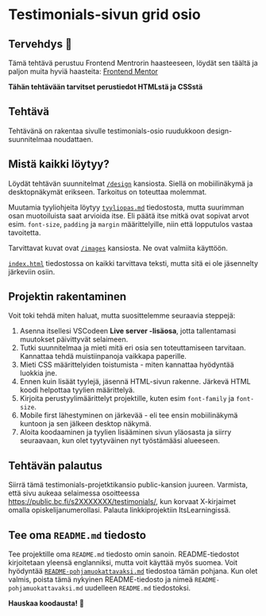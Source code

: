 # Testimonials-sivun grid osio

## Tervehdys 👋

Tämä tehtävä perustuu Frontend Mentrorin haasteeseen, löydät sen täältä ja paljon muita hyviä haasteita:
[Frontend Mentor](https://www.frontendmentor.io)

**Tähän tehtävään tarvitset perustiedot HTMLstä ja CSSstä**

## Tehtävä

Tehtävänä on rakentaa sivulle testimonials-osio ruudukkoon design-suunnitelmaa noudattaen. 


## Mistä kaikki löytyy?

Löydät tehtävän suunnitelmat [`/design`](./design) kansiosta. Siellä on mobiilinäkymä ja desktopnäkymät erikseen. Tarkoitus on toteuttaa molemmat. 

Muutamia tyyliohjeita löytyy [`tyyliopas.md`](./tyyliopas.md) tiedostosta, mutta suurimman osan muotoiluista saat arvioida itse. 
Eli päätä itse mitkä ovat sopivat arvot esim. `font-size`, `padding` ja `margin` määrittelyille, niin että lopputulos vastaa tavoitetta.  

Tarvittavat kuvat ovat [`/images`](./images/) kansiosta. Ne ovat valmiita käyttöön.

[`index.html`](./index.html) tiedostossa on kaikki tarvittava teksti, mutta sitä ei ole jäsennelty järkeviin osiin.

## Projektin rakentaminen

Voit toki tehdä miten haluat, mutta suosittelemme seuraavia steppejä:

1. Asenna itsellesi VSCodeen **Live server -lisäosa**, jotta tallentamasi muutokset päivittyvät selaimeen. 
2. Tutki suunnitelmaa ja mieti mitä eri osia sen toteuttamiseen tarvitaan. Kannattaa tehdä muistiinpanoja vaikkapa paperille. 
3. Mieti CSS määrittelyiden toistumista - miten kannattaa hyödyntää luokkia jne. 
4. Ennen kuin lisäät tyylejä, jäsennä HTML-sivun rakenne. Järkevä HTML koodi helpottaa tyylien määrittelyä.
5. Kirjoita perustyylimäärittelyt projektille, kuten esim  `font-family` ja `font-size`.
6. Mobile first lähestyminen on järkevää - eli tee ensin mobiilinäkymä kuntoon ja sen jälkeen desktop näkymä. 
7. Aloita koodaaminen ja tyylien lisääminen sivun yläosasta ja siirry seuraavaan, kun olet tyytyväinen nyt työstämääsi alueeseen. 


## Tehtävän palautus

Siirrä tämä testimonials-projetktikansio public-kansion juureen. 
Varmista, että sivu aukeaa selaimessa osoitteessa https://public.bc.fi/s2XXXXXXX/testimonials/, kun korvaat X-kirjaimet omalla opiskelijanumerollasi. 
Palauta linkkiprojektiin ItsLearningissä.


## Tee oma `README.md` tiedosto

Tee projektille oma `README.md` tiedosto omin sanoin. README-tiedostot kirjoitetaan yleensä englanniksi, mutta voit käyttää myös suomea. Voit hyödyntää [`README-pohjamuokattavaksi.md`](./README-pohjamuokattavaksi.md) tiedostoa tämän pohjana. 
Kun olet valmis, poista tämä nykyinen README-tiedosto ja nimeä `README-pohjamuokattavaksi.md` uudelleen `README.md` tiedostoksi. 


**Hauskaa koodausta!** 🚀
